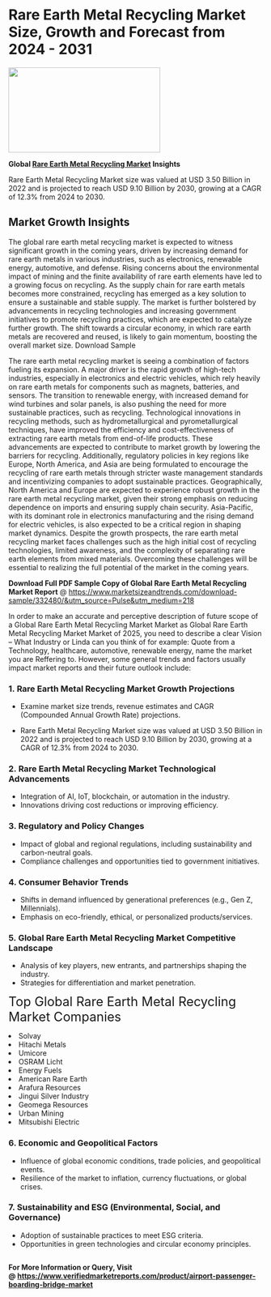 <H1>Rare Earth Metal Recycling Market Size, Growth and Forecast from 2024 - 2031</H1><img class="aligncenter size-medium wp-image-584254" src="https://thirdeyenews.in/wp-content/uploads/2024/09/Global-Market-Research-300x168.jpeg" alt="" width="300" height="168" /><p><strong>Global&nbsp;<a href="https://www.marketsizeandtrends.com/download-sample/332480/&amp;utm_source=Pulse&amp;utm_medium=218">Rare Earth Metal Recycling Market</a> Insights</strong></p><p>Rare Earth Metal Recycling Market size was valued at USD 3.50 Billion in 2022 and is projected to reach USD 9.10 Billion by 2030, growing at a CAGR of 12.3% from 2024 to 2030.</p><p><h2>Market Growth Insights</h2> <p>The global rare earth metal recycling market is expected to witness significant growth in the coming years, driven by increasing demand for rare earth metals in various industries, such as electronics, renewable energy, automotive, and defense. Rising concerns about the environmental impact of mining and the finite availability of rare earth elements have led to a growing focus on recycling. As the supply chain for rare earth metals becomes more constrained, recycling has emerged as a key solution to ensure a sustainable and stable supply. The market is further bolstered by advancements in recycling technologies and increasing government initiatives to promote recycling practices, which are expected to catalyze further growth. The shift towards a circular economy, in which rare earth metals are recovered and reused, is likely to gain momentum, boosting the overall market size. Download Sample</p> <p>The rare earth metal recycling market is seeing a combination of factors fueling its expansion. A major driver is the rapid growth of high-tech industries, especially in electronics and electric vehicles, which rely heavily on rare earth metals for components such as magnets, batteries, and sensors. The transition to renewable energy, with increased demand for wind turbines and solar panels, is also pushing the need for more sustainable practices, such as recycling. Technological innovations in recycling methods, such as hydrometallurgical and pyrometallurgical techniques, have improved the efficiency and cost-effectiveness of extracting rare earth metals from end-of-life products. These advancements are expected to contribute to market growth by lowering the barriers for recycling. Additionally, regulatory policies in key regions like Europe, North America, and Asia are being formulated to encourage the recycling of rare earth metals through stricter waste management standards and incentivizing companies to adopt sustainable practices. Geographically, North America and Europe are expected to experience robust growth in the rare earth metal recycling market, given their strong emphasis on reducing dependence on imports and ensuring supply chain security. Asia-Pacific, with its dominant role in electronics manufacturing and the rising demand for electric vehicles, is also expected to be a critical region in shaping market dynamics. Despite the growth prospects, the rare earth metal recycling market faces challenges such as the high initial cost of recycling technologies, limited awareness, and the complexity of separating rare earth elements from mixed materials. Overcoming these challenges will be essential to realizing the full potential of the market in the coming years. </p><p><span class=""><strong>Download Full PDF Sample Copy of Global Rare Earth Metal Recycling Market Report</strong> @ <a href="https://www.marketsizeandtrends.com/download-sample/332480/&amp;utm_source=Pulse&amp;utm_medium=218" target="_blank">https://www.marketsizeandtrends.com/download-sample/332480/&amp;utm_source=Pulse&amp;utm_medium=218</a></span></p><p>In order to make an accurate and perceptive description of future scope of a Global&nbsp;Rare Earth Metal Recycling Market Market as Global&nbsp;Rare Earth Metal Recycling Market Market of 2025, you need to describe a clear Vision &ndash; What Industry or Linda can you think of for example: Quote from a Technology, healthcare, automotive, renewable energy, name the market you are Reffering to. However, some general trends and factors usually impact market reports and their future outlook include:</p><h3>1.&nbsp;<strong>Rare Earth Metal Recycling Market Growth Projections</strong></h3><ul><li>Examine market size trends, revenue estimates and CAGR (Compounded Annual Growth Rate) projections.</li><li><p>Rare Earth Metal Recycling Market size was valued at USD 3.50 Billion in 2022 and is projected to reach USD 9.10 Billion by 2030, growing at a CAGR of 12.3% from 2024 to 2030.</p></li></ul><h3>2.&nbsp;<strong>Rare Earth Metal Recycling Market Technological Advancements</strong></h3><ul><li>Integration of AI, IoT, blockchain, or automation in the industry.</li><li>Innovations driving cost reductions or improving efficiency.</li></ul><h3>3.&nbsp;<strong>Regulatory and Policy Changes</strong></h3><ul><li>Impact of global and regional regulations, including sustainability and carbon-neutral goals.</li><li>Compliance challenges and opportunities tied to government initiatives.</li></ul><h3>4.&nbsp;<strong>Consumer Behavior Trends</strong></h3><ul><li>Shifts in demand influenced by generational preferences (e.g., Gen Z, Millennials).</li><li>Emphasis on eco-friendly, ethical, or personalized products/services.</li></ul><h3>5.&nbsp;<strong>Global Rare Earth Metal Recycling Market Competitive Landscape</strong></h3><ul><li>Analysis of key players, new entrants, and partnerships shaping the industry.</li><li>Strategies for differentiation and market penetration.</li></ul><p data-pm-slice="1 1 []"><span style="color: inherit; font-family: inherit; font-size: 25px;">Top Global Rare Earth Metal Recycling Market Companies</span></p><div class="" data-test-id=""><p><li>Solvay</li><li> Hitachi Metals</li><li> Umicore</li><li> OSRAM Licht</li><li> Energy Fuels</li><li> American Rare Earth</li><li> Arafura Resources</li><li> Jingui Silver Industry</li><li> Geomega Resources</li><li> Urban Mining</li><li> Mitsubishi Electric</li></p></div><h3>6.&nbsp;<strong>Economic and Geopolitical Factors</strong></h3><ul><li>Influence of global economic conditions, trade policies, and geopolitical events.</li><li>Resilience of the market to inflation, currency fluctuations, or global crises.</li></ul><h3>7.&nbsp;<strong>Sustainability and ESG (Environmental, Social, and Governance)</strong></h3><ul><li>Adoption of sustainable practices to meet ESG criteria.</li><li>Opportunities in green technologies and circular economy principles.</li></ul><h2><strong style="font-size: 14px;">For More Information or Query, Visit @&nbsp;</strong><a style="background-color: #ffffff; font-size: 14px;" href="https://www.marketsizeandtrends.com/report/rare-earth-metal-recycling-market/" target="_blank">https://www.verifiedmarketreports.com/product/airport-passenger-boarding-bridge-market</a></h2>

